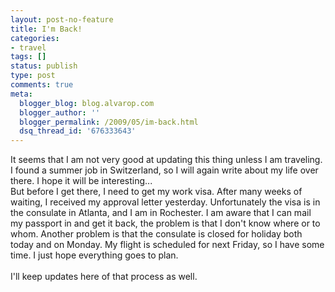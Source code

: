 ```yaml
---
layout: post-no-feature
title: I'm Back!
categories:
- travel
tags: []
status: publish
type: post
comments: true
meta:
  blogger_blog: blog.alvarop.com
  blogger_author: ''
  blogger_permalink: /2009/05/im-back.html
  dsq_thread_id: '676333643'
---
```

It seems that I am not very good at updating this thing unless I am traveling.<br />I found a summer job in Switzerland, so I will again write about my life over there. I hope it will be interesting...<br />But before I get there, I need to get my work visa. After many weeks of waiting, I received my approval letter yesterday. Unfortunately the visa is in the consulate in Atlanta, and I am in Rochester. I am aware that I can mail my passport in and get it back, the problem is that I don't know where or to whom. Another problem is that the consulate is closed for holiday both today and on Monday. My flight is scheduled for next Friday, so I have some time. I just hope everything goes to plan.<br /><br />I'll keep updates here of that process as well.
